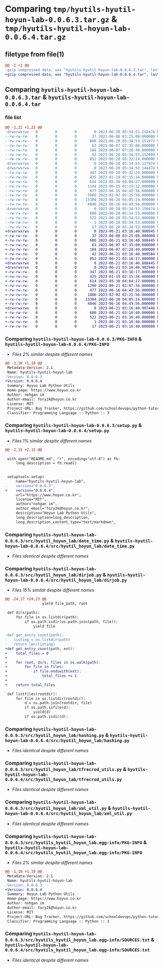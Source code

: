 # Comparing `tmp/hyutils-hyutil-hoyun-lab-0.0.6.3.tar.gz` & `tmp/hyutils-hyutil-hoyun-lab-0.0.6.4.tar.gz`

## filetype from file(1)

```diff
@@ -1 +1 @@
-gzip compressed data, was "hyutils-hyutil-hoyun-lab-0.0.6.3.tar", last modified: Tue Jun 20 05:34:53 2023, max compression
+gzip compressed data, was "hyutils-hyutil-hoyun-lab-0.0.6.4.tar", last modified: Wed Jun 21 03:16:40 2023, max compression
```

## Comparing `hyutils-hyutil-hoyun-lab-0.0.6.3.tar` & `hyutils-hyutil-hoyun-lab-0.0.6.4.tar`

### file list

```diff
@@ -1,22 +1,22 @@
-drwxrwxrwx   0        0        0        0 2023-06-20 05:34:53.152474 hyutils-hyutil-hoyun-lab-0.0.6.3/
--rw-rw-rw-   0        0        0       37 2023-06-08 03:25:08.000000 hyutils-hyutil-hoyun-lab-0.0.6.3/LICENSE.txt
--rw-rw-rw-   0        0        0      600 2023-06-20 05:34:53.151973 hyutils-hyutil-hoyun-lab-0.0.6.3/PKG-INFO
--rw-rw-rw-   0        0        0       63 2023-06-07 07:35:00.000000 hyutils-hyutil-hoyun-lab-0.0.6.3/README.md
--rw-rw-rw-   0        0        0      104 2023-06-07 07:28:49.000000 hyutils-hyutil-hoyun-lab-0.0.6.3/pyproject.toml
--rw-rw-rw-   0        0        0       42 2023-06-20 05:34:53.152649 hyutils-hyutil-hoyun-lab-0.0.6.3/setup.cfg
--rw-rw-rw-   0        0        0      852 2023-06-20 05:32:24.000000 hyutils-hyutil-hoyun-lab-0.0.6.3/setup.py
-drwxrwxrwx   0        0        0        0 2023-06-20 05:34:53.127974 hyutils-hyutil-hoyun-lab-0.0.6.3/src/
-drwxrwxrwx   0        0        0        0 2023-06-20 05:34:53.144474 hyutils-hyutil-hoyun-lab-0.0.6.3/src/hyutil_hoyun_lab/
--rw-rw-rw-   0        0        0      347 2023-06-20 05:32:24.000000 hyutils-hyutil-hoyun-lab-0.0.6.3/src/hyutil_hoyun_lab/__init__.py
--rw-rw-rw-   0        0        0      435 2023-01-19 02:15:34.000000 hyutils-hyutil-hoyun-lab-0.0.6.3/src/hyutil_hoyun_lab/appcontrol.py
--rw-rw-rw-   0        0        0      614 2023-05-30 04:04:27.000000 hyutils-hyutil-hoyun-lab-0.0.6.3/src/hyutil_hoyun_lab/date_time.py
--rw-rw-rw-   0        0        0     1144 2023-06-15 02:19:32.000000 hyutils-hyutil-hoyun-lab-0.0.6.3/src/hyutil_hoyun_lab/dirjob.py
--rw-rw-rw-   0        0        0      477 2023-06-16 04:42:56.000000 hyutils-hyutil-hoyun-lab-0.0.6.3/src/hyutil_hoyun_lab/filejob.py
--rw-rw-rw-   0        0        0     1086 2023-02-02 02:25:56.000000 hyutils-hyutil-hoyun-lab-0.0.6.3/src/hyutil_hoyun_lab/hashing.py
--rw-rw-rw-   0        0        0    15304 2023-06-20 04:05:24.000000 hyutils-hyutil-hoyun-lab-0.0.6.3/src/hyutil_hoyun_lab/tfrecrod_utils.py
--rw-rw-rw-   0        0        0     4046 2023-06-16 04:49:56.000000 hyutils-hyutil-hoyun-lab-0.0.6.3/src/hyutil_hoyun_lab/xml_util.py
-drwxrwxrwx   0        0        0        0 2023-06-20 05:34:53.150474 hyutils-hyutil-hoyun-lab-0.0.6.3/src/hyutils_hyutil_hoyun_lab.egg-info/
--rw-rw-rw-   0        0        0      600 2023-06-20 05:34:53.000000 hyutils-hyutil-hoyun-lab-0.0.6.3/src/hyutils_hyutil_hoyun_lab.egg-info/PKG-INFO
--rw-rw-rw-   0        0        0      522 2023-06-20 05:34:53.000000 hyutils-hyutil-hoyun-lab-0.0.6.3/src/hyutils_hyutil_hoyun_lab.egg-info/SOURCES.txt
--rw-rw-rw-   0        0        0        1 2023-06-20 05:34:53.000000 hyutils-hyutil-hoyun-lab-0.0.6.3/src/hyutils_hyutil_hoyun_lab.egg-info/dependency_links.txt
--rw-rw-rw-   0        0        0       17 2023-06-20 05:34:53.000000 hyutils-hyutil-hoyun-lab-0.0.6.3/src/hyutils_hyutil_hoyun_lab.egg-info/top_level.txt
+drwxrwxrwx   0        0        0        0 2023-06-21 03:16:40.908945 hyutils-hyutil-hoyun-lab-0.0.6.4/
+-rw-rw-rw-   0        0        0       37 2023-06-08 03:25:08.000000 hyutils-hyutil-hoyun-lab-0.0.6.4/LICENSE.txt
+-rw-rw-rw-   0        0        0      600 2023-06-21 03:16:40.908445 hyutils-hyutil-hoyun-lab-0.0.6.4/PKG-INFO
+-rw-rw-rw-   0        0        0       63 2023-06-07 07:35:00.000000 hyutils-hyutil-hoyun-lab-0.0.6.4/README.md
+-rw-rw-rw-   0        0        0      104 2023-06-07 07:28:49.000000 hyutils-hyutil-hoyun-lab-0.0.6.4/pyproject.toml
+-rw-rw-rw-   0        0        0       42 2023-06-21 03:16:40.909584 hyutils-hyutil-hoyun-lab-0.0.6.4/setup.cfg
+-rw-rw-rw-   0        0        0      852 2023-06-21 03:16:17.000000 hyutils-hyutil-hoyun-lab-0.0.6.4/setup.py
+drwxrwxrwx   0        0        0        0 2023-06-21 03:16:40.888445 hyutils-hyutil-hoyun-lab-0.0.6.4/src/
+drwxrwxrwx   0        0        0        0 2023-06-21 03:16:40.902946 hyutils-hyutil-hoyun-lab-0.0.6.4/src/hyutil_hoyun_lab/
+-rw-rw-rw-   0        0        0      347 2023-06-21 03:16:17.000000 hyutils-hyutil-hoyun-lab-0.0.6.4/src/hyutil_hoyun_lab/__init__.py
+-rw-rw-rw-   0        0        0      435 2023-01-19 02:15:34.000000 hyutils-hyutil-hoyun-lab-0.0.6.4/src/hyutil_hoyun_lab/appcontrol.py
+-rw-rw-rw-   0        0        0      614 2023-05-30 04:04:27.000000 hyutils-hyutil-hoyun-lab-0.0.6.4/src/hyutil_hoyun_lab/date_time.py
+-rw-rw-rw-   0        0        0     1290 2023-06-21 02:07:34.000000 hyutils-hyutil-hoyun-lab-0.0.6.4/src/hyutil_hoyun_lab/dirjob.py
+-rw-rw-rw-   0        0        0      477 2023-06-16 04:42:56.000000 hyutils-hyutil-hoyun-lab-0.0.6.4/src/hyutil_hoyun_lab/filejob.py
+-rw-rw-rw-   0        0        0     1086 2023-02-02 02:25:56.000000 hyutils-hyutil-hoyun-lab-0.0.6.4/src/hyutil_hoyun_lab/hashing.py
+-rw-rw-rw-   0        0        0    15304 2023-06-20 04:05:24.000000 hyutils-hyutil-hoyun-lab-0.0.6.4/src/hyutil_hoyun_lab/tfrecrod_utils.py
+-rw-rw-rw-   0        0        0     4046 2023-06-16 04:49:56.000000 hyutils-hyutil-hoyun-lab-0.0.6.4/src/hyutil_hoyun_lab/xml_util.py
+drwxrwxrwx   0        0        0        0 2023-06-21 03:16:40.907446 hyutils-hyutil-hoyun-lab-0.0.6.4/src/hyutils_hyutil_hoyun_lab.egg-info/
+-rw-rw-rw-   0        0        0      600 2023-06-21 03:16:40.000000 hyutils-hyutil-hoyun-lab-0.0.6.4/src/hyutils_hyutil_hoyun_lab.egg-info/PKG-INFO
+-rw-rw-rw-   0        0        0      522 2023-06-21 03:16:40.000000 hyutils-hyutil-hoyun-lab-0.0.6.4/src/hyutils_hyutil_hoyun_lab.egg-info/SOURCES.txt
+-rw-rw-rw-   0        0        0        1 2023-06-21 03:16:40.000000 hyutils-hyutil-hoyun-lab-0.0.6.4/src/hyutils_hyutil_hoyun_lab.egg-info/dependency_links.txt
+-rw-rw-rw-   0        0        0       17 2023-06-21 03:16:40.000000 hyutils-hyutil-hoyun-lab-0.0.6.4/src/hyutils_hyutil_hoyun_lab.egg-info/top_level.txt
```

### Comparing `hyutils-hyutil-hoyun-lab-0.0.6.3/PKG-INFO` & `hyutils-hyutil-hoyun-lab-0.0.6.4/PKG-INFO`

 * *Files 2% similar despite different names*

```diff
@@ -1,10 +1,10 @@
 Metadata-Version: 2.1
 Name: hyutils-hyutil-hoyun-lab
-Version: 0.0.6.3
+Version: 0.0.6.4
 Summary: Hoyun Lab Python Utils
 Home-page: https://www.hoyun.co.kr
 Author: nohgan im
 Author-email: fory2k@hoyun.co.kr
 License: MIT
 Project-URL: Bug Tracker, https://github.com/schooldevops/python-tutorials/issues
 Classifier: Programming Language :: Python :: 3
```

### Comparing `hyutils-hyutil-hoyun-lab-0.0.6.3/setup.py` & `hyutils-hyutil-hoyun-lab-0.0.6.4/setup.py`

 * *Files 1% similar despite different names*

```diff
@@ -2,15 +2,15 @@
 
 with open("README.md", "r", encoding="utf-8") as fh:
     long_description = fh.read()
     
 
 setuptools.setup(
     name="hyutils-hyutil-hoyun-lab",
-    version="0.0.6.3",
+    version="0.0.6.4",
     url="https://www.hoyun.co.kr",
     license="MIT",
     author="nohgan im",
     author_email="fory2k@hoyun.co.kr",
     description="Hoyun Lab Python Utils",
     long_description=long_description,
     long_description_content_type="text/markdown",
```

### Comparing `hyutils-hyutil-hoyun-lab-0.0.6.3/src/hyutil_hoyun_lab/date_time.py` & `hyutils-hyutil-hoyun-lab-0.0.6.4/src/hyutil_hoyun_lab/date_time.py`

 * *Files identical despite different names*

### Comparing `hyutils-hyutil-hoyun-lab-0.0.6.3/src/hyutil_hoyun_lab/dirjob.py` & `hyutils-hyutil-hoyun-lab-0.0.6.4/src/hyutil_hoyun_lab/dirjob.py`

 * *Files 15% similar despite different names*

```diff
@@ -24,17 +24,23 @@
                 yield file_path, root
 
 def dirs(path):
     for file in os.listdir(path):
         if os.path.isdir(os.path.join(path, file)):
             yield file
 
-def get_entry_count(path):
-	listing = os.listdir(path)
-	return len(listing)
+def get_entry_count(path, ext):
+    total_files = 0
+
+    for root, dirs, files in os.walk(path):
+        for file in files:
+            if file.endswith(ext):
+                total_files += 1
+
+    return total_files
     
 def listfiles(rootdir):
     for file in os.listdir(rootdir):
         d = os.path.join(rootdir, file)
         if os.path.isfile(d):
             yield(d)
         if os.path.isdir(d):
```

### Comparing `hyutils-hyutil-hoyun-lab-0.0.6.3/src/hyutil_hoyun_lab/hashing.py` & `hyutils-hyutil-hoyun-lab-0.0.6.4/src/hyutil_hoyun_lab/hashing.py`

 * *Files identical despite different names*

### Comparing `hyutils-hyutil-hoyun-lab-0.0.6.3/src/hyutil_hoyun_lab/tfrecrod_utils.py` & `hyutils-hyutil-hoyun-lab-0.0.6.4/src/hyutil_hoyun_lab/tfrecrod_utils.py`

 * *Files identical despite different names*

### Comparing `hyutils-hyutil-hoyun-lab-0.0.6.3/src/hyutil_hoyun_lab/xml_util.py` & `hyutils-hyutil-hoyun-lab-0.0.6.4/src/hyutil_hoyun_lab/xml_util.py`

 * *Files identical despite different names*

### Comparing `hyutils-hyutil-hoyun-lab-0.0.6.3/src/hyutils_hyutil_hoyun_lab.egg-info/PKG-INFO` & `hyutils-hyutil-hoyun-lab-0.0.6.4/src/hyutils_hyutil_hoyun_lab.egg-info/PKG-INFO`

 * *Files 2% similar despite different names*

```diff
@@ -1,10 +1,10 @@
 Metadata-Version: 2.1
 Name: hyutils-hyutil-hoyun-lab
-Version: 0.0.6.3
+Version: 0.0.6.4
 Summary: Hoyun Lab Python Utils
 Home-page: https://www.hoyun.co.kr
 Author: nohgan im
 Author-email: fory2k@hoyun.co.kr
 License: MIT
 Project-URL: Bug Tracker, https://github.com/schooldevops/python-tutorials/issues
 Classifier: Programming Language :: Python :: 3
```

### Comparing `hyutils-hyutil-hoyun-lab-0.0.6.3/src/hyutils_hyutil_hoyun_lab.egg-info/SOURCES.txt` & `hyutils-hyutil-hoyun-lab-0.0.6.4/src/hyutils_hyutil_hoyun_lab.egg-info/SOURCES.txt`

 * *Files identical despite different names*


